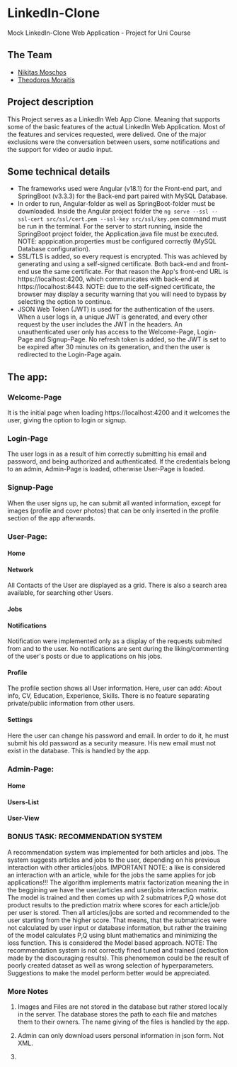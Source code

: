 # LinkedIn-Clone
Mock LinkedIn-Clone Web Application - Project for Uni Course

## The Team
- [Nikitas Moschos](https://github.com/NikitasMosch)  
- [Theodoros Moraitis](https://github.com/sdi2000150)

## Project description
This Project serves as a LinkedIn Web App Clone. Meaning that supports some of the basic features of the actual LinkedIn Web Application.
Most of the features and services requested, were delived. One of the major exclusions were the conversation between users, some notifications and 
the support for video or audio input.

## Some technical details
- The frameworks used were Angular (v18.1) for the Front-end part, and SpringBoot (v3.3.3) for the Back-end part paired with MySQL Database.
- In order to run, Angular-folder as well as SpringBoot-folder must be downloaded. Inside the Angular project folder the `ng serve --ssl --ssl-cert src/ssl/cert.pem --ssl-key src/ssl/key.pem` command must be run in the terminal. For the server to start running, inside the SpringBoot project folder, the Application.java file must be executed. NOTE: apppication.properties must be configured correctly (MySQL Database configuration).
- SSL/TLS is added, so every request is encrypted. This was achieved by generating and using a self-signed certificate. Both back-end and front-end use the same certificate. For that reason the App's front-end URL is https://localhost:4200, which communicates with back-end at https://localhost:8443. NOTE: due to the self-signed certificate, the browser may display a security warning that you will need to bypass by selecting the option to continue.
- JSON Web Token (JWT) is used for the authentication of the users. When a user logs in, a unique JWT is generated, and every other request by the user includes the JWT in the headers. An unauthenticated user only has access to the Welcome-Page, Login-Page and Signup-Page. No refresh token is added, so the JWT is set to be expired after 30 minutes on its generation, and then the user is redirected to the Login-Page again.
## The app:
### Welcome-Page
It is the initial page when loading https://localhost:4200 and it welcomes the user, giving the option to login or signup.

### Login-Page
The user logs in as a result of him correctly submitting his email and password, and being authorized and authenticated. If the credentials belong to an admin, Admin-Page is loaded, otherwise User-Page is loaded.
### Signup-Page
When the user signs up, he can submit all wanted information, except for images (profile and cover photos) that can be only inserted in the profile section of the app afterwards.

### User-Page:
#### Home

#### Network
All Contacts of the User are displayed as a grid. There is also a search area available, for searching other Users.
#### Jobs

#### Notifications
Notification were implemented only as a display of the requests submited from and to the user. No notifications are sent during the liking/commenting of 
the user's posts or due to applications on his jobs.
#### Profile
The profile section shows all User information. Here, user can add: About info, CV, Education, Experience, Skills. There is no feature separating private/public information from other users.
#### Settings
Here the user can change his password and email. In order to do it, he must submit his old password as a security measure. His new 
email must not exist in the database. This is handled by the app.
### Admin-Page:
#### Home

#### Users-List

#### User-View

### BONUS TASK: RECOMMENDATION SYSTEM

A recommendation system was implemented for both articles and jobs. The system suggests articles and jobs to the user, depending on his previous interaction with other articles/jobs. IMPORTANT NOTE: a like is considered an interaction with an article, while for the jobs the same applies for job applications!!! 
The algorithm implements matrix factorization meaning the in the beggining we have the user/articles and user/jobs interaction matrix. The model is trained and then comes up with 2 submatrices P,Q whose dot product results to the prediction matrix where scores for each article/job per user is stored. Then all articles/jobs are sorted and recommended to the user starting from the higher score. That means, that the submatrices were not calculated by user input or database information, but rather the training of the model calculates P,Q using blunt mathematics and minimizing the loss function. This is considered the Model based approach.
NOTE: The recommendation system is not correctly fined tuned and trained (deduction made by the discouraging results). This phenomemon could be the result of poorly created dataset as well as wrong selection of hyperparameters. Suggestions to make the model perform better would be appreciated.


### More Notes

1) Images and Files are not stored in the database but rather stored locally in the server. The database stores the path to each file and matches them to their owners. The name giving of the files is handled by the app.

2) Admin can only download users personal information in json form. Not XML.

3)

